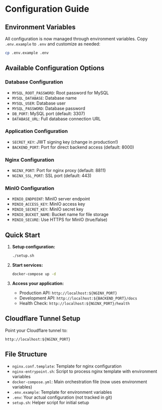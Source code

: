 # Configuration Guide

## Environment Variables

All configuration is now managed through environment variables. Copy `.env.example` to `.env` and customize as needed:

```bash
cp .env.example .env
```

## Available Configuration Options

### Database Configuration
- `MYSQL_ROOT_PASSWORD`: Root password for MySQL
- `MYSQL_DATABASE`: Database name
- `MYSQL_USER`: Database user
- `MYSQL_PASSWORD`: Database password  
- `DB_PORT`: MySQL port (default: 3307)
- `DATABASE_URL`: Full database connection URL

### Application Configuration
- `SECRET_KEY`: JWT signing key (change in production!)
- `BACKEND_PORT`: Port for direct backend access (default: 8000)

### Nginx Configuration
- `NGINX_PORT`: Port for nginx proxy (default: 8811)
- `NGINX_SSL_PORT`: SSL port (default: 443)

### MinIO Configuration
- `MINIO_ENDPOINT`: MinIO server endpoint
- `MINIO_ACCESS_KEY`: MinIO access key
- `MINIO_SECRET_KEY`: MinIO secret key
- `MINIO_BUCKET_NAME`: Bucket name for file storage
- `MINIO_SECURE`: Use HTTPS for MinIO (true/false)

## Quick Start

1. **Setup configuration:**
   ```bash
   ./setup.sh
   ```

2. **Start services:**
   ```bash
   docker-compose up -d
   ```

3. **Access your application:**
   - Production API: `http://localhost:${NGINX_PORT}`
   - Development API: `http://localhost:${BACKEND_PORT}/docs`
   - Health Check: `http://localhost:${NGINX_PORT}/health`

## Cloudflare Tunnel Setup

Point your Cloudflare tunnel to:
```
http://localhost:${NGINX_PORT}
```

## File Structure

- `nginx.conf.template`: Template for nginx configuration
- `nginx-entrypoint.sh`: Script to process nginx template with environment variables
- `docker-compose.yml`: Main orchestration file (now uses environment variables)
- `.env.example`: Template for environment variables
- `.env`: Your actual configuration (not tracked in git)
- `setup.sh`: Helper script for initial setup
